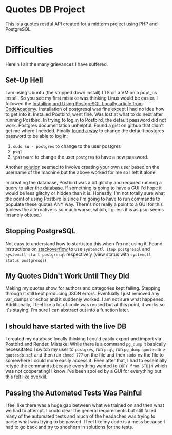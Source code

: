 # Quotes DB Project
This is a quotes restful API created for a midterm project using PHP and PostgreSQL

# Difficulties
Herein I air the many grievances I have suffered.

## Set-Up Hell
I am using Ubuntu (the stripped down install) LTS on a VM on a pop!_os install. So you see my first mistake was thinking Linux would be easier. I followed the [Installing and Using PostgreSQL Locally article from CodeAcademy](https://www.codecademy.com/article/installing-and-using-postgresql-locally). Installation of postgresql was fine except I had no idea how to get into it. Installed Postbird, went fine. Was lost at what to do next after running Postbird. In trying to log in to Postbird, the default password did not work. Postgres documentation unhelpful. Found a gist on github that didn't get me where I needed. Finally [found a way](https://discuss.codecademy.com/t/setting-up-postgresql-ubuntu-linux-cannot-connect-dont-know-password/635248) to change the default postgres password to be able to log in: 
1. ```sudo su - postgres``` to change to the user postgres
2. ```psql```
3. ```\password``` to change the user `postgres` to have a new password.

Another [solution](https://discuss.codecademy.com/t/postbird-cant-connect/609229) seemed to involve creating your own user based on the username of the machine but the above worked for me so I left it alone.

In creating the database, Postbird was a bit glitchy and required running a query to [alter the database](https://stackoverflow.com/questions/68895862/how-to-add-foreign-key-in-postgresql). If something is going to have a GUI I'd hope it would be less glitchy or hidden than it is. Honestly, I'm not totally sure what the point of using Postbird is since I'm going to have to run commands to populate these quotes ANY way. There's not really a point to a GUI for this (unless the alternative is so much worse, which, I guess it is as psql seems insanely obtuse.) 

## Stopping PostgreSQL
Not easy to understand how to start/stop this when I'm not using it. Found instructions on [stackoverflow](https://stackoverflow.com/a/49828382) to use ```systemctl stop postgresql``` and ```systemctl start postgresql``` respectively (view status with ```systemctl status postgresql```)

## My Quotes Didn't Work Until They Did
Making my quotes show for authors and categories kept failing. Stepping through it still kept producing JSON errors. Eventually I just removed any var_dumps or echos and it suddenly worked. I am not sure what happened. Additionally, I feel like a lot of code was reused but at this point, it works so it's staying. I'm sure I can abstract out into a function later.

## I should have started with the live DB
I created my database locally thinking I could easily export and import via Postbird and Render. Mistake! While there is a command ```pg_dump``` it basically necessitated I switch my user to ```postgres```, run ```psql```, run ```pg_dump quotesdb > quotesdb.sql``` and then run ```chmod 777``` on the file and then ```sudo mv``` the file to somewhere I could more easily access it. Even after that, I had to essentially retype the commands because everything wanted to ```COPY from STDIN``` which was not cooperating! I know I've been spoiled by a GUI for everything but this felt like overkill.

## Passing the Automated Tests Was Painful
I feel like there was a huge gap between what we trained on and then what we had to attempt. I could clear the general requirements but still failed many of the automated tests and much of the headaches was trying to parse what was trying to be passed. I feel like my code is a mess because I had to go back and try to shoehorn in solutions for the tests.
